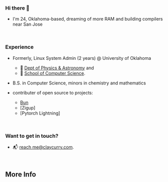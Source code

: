 ### Hi there 👋

- I'm 24, Oklahoma-based, dreaming of more RAM and building compilers near San Jose

<br>

### Experience 
- Formerly, Linux System Admin (2 years) @ University of Oklahoma 
  - 🔭 [Dept of Physics & Astronomy](https://physics.ou.edu) and
  - 👾 [School of Computer Science](https://cs.ou.edu).

- B.S. in Computer Science, minors in chemistry and mathematics

- contributer of open source to projects:
  - [Bun](https://github.com/oven-sh/bun)
  - [Zigup]
  - [Pytorch Lightning]

<br>

### Want to get in touch? 
- 📬 [reach me@claycurry.com](mailto:me@claycurry.com).
<br>



## More Info
[^1]: [Encyclopedia of Math](https://encyclopediaofmath.org/) \
[^2]: [LLVM](https://llvm.org/)

<!--! [B3 JIT Compiler](https://webkit.org/blog/5852/introducing-the-b3-jit-compiler/) -->
  

